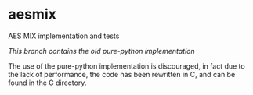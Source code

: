 # aesmix
AES MIX implementation and tests

*This branch contains the old pure-python implementation*

The use of the pure-python implementation is discouraged, in fact due to the
lack of performance, the code has been rewritten in C, and can be found in
the C directory.
